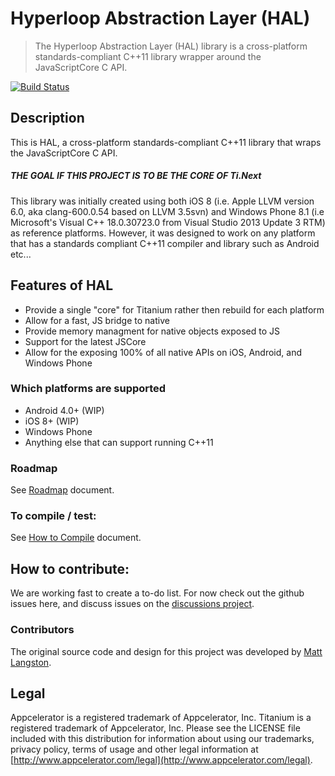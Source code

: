 # Hyperloop Abstraction Layer (HAL)

> The Hyperloop Abstraction Layer (HAL) library is a cross-platform standards-compliant C++11 library wrapper around the JavaScriptCore C API.

[![Build Status](https://travis-ci.org/appcelerator/HAL.svg)](https://travis-ci.org/appcelerator/HAL)


## Description

This is HAL, a cross-platform standards-compliant C++11 library that wraps the JavaScriptCore C API.

##### THE GOAL IF THIS PROJECT IS TO BE THE CORE OF Ti.Next

This library was initially created using both iOS 8 (i.e. Apple LLVM version 6.0, aka clang-600.0.54 based on LLVM 3.5svn) and Windows Phone 8.1 (i.e Microsoft's Visual C++ 18.0.30723.0 from Visual Studio 2013 Update 3 RTM) as reference platforms. However, it was designed to work on any platform that has a standards compliant C++11 compiler and library such as Android etc...

## Features of HAL

  - Provide a single "core" for Titanium rather then rebuild for each platform
  - Allow for a fast, JS bridge to native
  - Provide memory managment for native objects exposed to JS
  - Support for the latest JSCore
  - Allow for the exposing 100% of all native APIs on iOS, Android, and Windows Phone

### Which platforms are supported

  - Android 4.0+ (WIP)
  - iOS 8+ (WIP)
  - Windows Phone
  - Anything else that can support running C++11

### Roadmap

See [Roadmap](docs/ROADMAP.md) document.

### To compile / test:

See [How to Compile](docs/HOW_TO_COMPILE.md) document.

## How to contribute:

We are working fast to create a to-do list. For now check out the github issues here, and discuss issues on the [discussions project](https://github.com/TiForward/discuss).

### Contributors

The original source code and design for this project was developed by [Matt Langston](https://github.com/matt-langston).

## Legal

Appcelerator is a registered trademark of Appcelerator, Inc. Titanium is a registered trademark of Appcelerator, Inc.  Please see the LICENSE file included with this distribution for information about using our trademarks, privacy policy, terms of usage and other legal information at [http://www.appcelerator.com/legal](http://www.appcelerator.com/legal).
